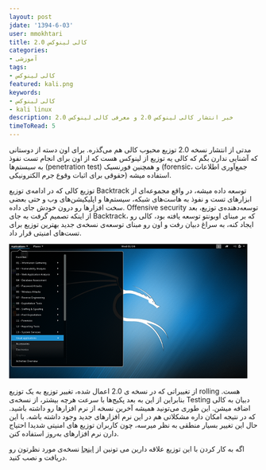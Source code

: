 ```yaml
---
layout: post
jdate: '1394-6-03'
user: mmokhtari
title: کالی لینوکس 2.0
categories:
- آموزشی
tags:
- کالی لینوکس
featured: kali.png
keywords:
- کالی لینوکس
- kali linux
description: خبر انتشار کالی لینوکس 2.0 و معرفی کالی لینوکس 2.0
timeToRead: 5
---
```


مدتی از انتشار نسخه 2.0 توزیع محبوب کالی هم می‌گذره. برای اون دسته از دوستانی که آشنایی ندارن بگم که کالی یه توزیع از لینوکس هست که از اون برای انجام تست نفوذ به سیستم‌ها (penetration test) و همچنین فورنسیک (forensic، جمع‌آوری اطلاعات حقوقی برای اثبات وقوع جرم الکترونیکی) استفاده میشه.

توزیع کالی که در ادامه‌ی توزیع Backtrack توسعه داده میشه، در واقع مجموعه‌ای از ابزارهای تست و نفوذ به هاست‌های شبکه، سیستم‌ها و اپلیکیشن‌های وب و حتی بعضی سخت افزارها رو درون خودش جای داده. Offensive security توسعه‌دهنده‌ی توزیع، بعد از اینکه تصمیم گرفت به جای Backtrack، که بر مبنای اوبونتو توسعه یافته بود، کالی رو ایجاد کنه، به سراغ دبیان رفت و اون رو مبنای توسعه‌ی نسخه‌ی جدید بهترین توزیع برای تست‌های امنیتی قرار داد.

![کالی لینوکس 2.0](/images/kali-small.png)

از تغییراتی که در نسخه ی 2.0 اعمال شده، تغییر توزیع به یک توزیع rolling هست. بنابراین از این به بعد پکیج‌ها با سرعت هرچه بیشتر، از نسخه‌ی Testing دبیان به کالی اضافه میشن. این طوری می‌تونید همیشه آخرین نسخه از نرم افزارها رو داشته باشید. که در نتیجه امکان داره مشکلاتی هم در این نرم افزارهای جدید وجود داشته باشه. با این حال این تغییر بسیار منطقی به نظر میرسه، چون کاربران توزیع های امنیتی شدیدا احتیاج دارن نرم افزارهای به‌روز استفاده کنن.

اگه به کار کردن با این توزیع علاقه دارین می تونین از [اینجا](https://www.kali.org/downloads/) نسخه‌ی مورد نظرتون رو دریافت و نصب کنید.